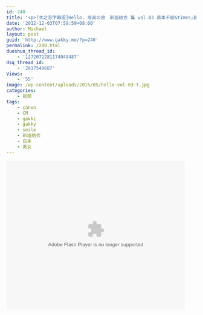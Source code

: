 ```yaml
---
id: 240
title: '<p>[衣之恋字幕组]Hello, 写真の旅　新垣結衣 篇 vol.03 森本千絵&times;新</p>'
date: '2012-12-03T07:59:59+08:00'
author: Michael
layout: post
guid: 'http://www.gakky.me/?p=240'
permalink: /240.html
duoshuo_thread_id:
    - '1272072281174049487'
dsq_thread_id:
    - '2817549687'
Views:
    - '55'
image: /wp-content/uploads/2015/05/hello-vol-03-t.jpg
categories:
    - 视频
tags:
    - canon
    - CM
    - gakki
    - gakky
    - smile
    - 新垣结衣
    - 日本
    - 美女
---
```


<object height="394" width="473"><param name="allowscriptaccess" value="sameDomain"></param><param name="wmode" value="transparent"></param><param name="movie" value="http://player.youku.com/player.php/sid/117135230/v.swf"></param><param name="allowfullscreen" value="true"></param><embed allowfullscreen="true" allowscriptaccess="sameDomain" height="394" src="http://player.youku.com/player.php/sid/117135230/v.swf" type="application/x-shockwave-flash" width="473" wmode="transparent"></embed></object>
